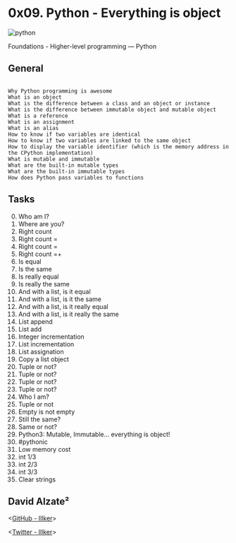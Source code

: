 # 0x09. Python - Everything is object


![python](https://s3.amazonaws.com/intranet-projects-files/holbertonschool-higher-level_programming+/252/r_208403_QPSN8.jpg)


 Foundations - Higher-level programming ― Python

## General

```

Why Python programming is awesome
What is an object
What is the difference between a class and an object or instance
What is the difference between immutable object and mutable object
What is a reference
What is an assignment
What is an alias
How to know if two variables are identical
How to know if two variables are linked to the same object
How to display the variable identifier (which is the memory address in the CPython implementation)
What is mutable and immutable
What are the built-in mutable types
What are the built-in immutable types
How does Python pass variables to functions

```

## Tasks

0. Who am I? 
1. Where are you? 
2. Right count 
3. Right count =
4. Right count =
5. Right count =+
6. Is equal
7. Is the same 
8. Is really equal
9. Is really the same 
10. And with a list, is it equal 
11. And with a list, is it the same
12. And with a list, is it really equal
13. And with a list, is it really the same
14. List append
15. List add
16. Integer incrementation
17. List incrementation
18. List assignation
19. Copy a list object
20. Tuple or not?
21. Tuple or not? 
22. Tuple or not? 
23. Tuple or not? 
24. Who I am? 
25. Tuple or not
26. Empty is not empty
27. Still the same?
28. Same or not? 
29. Python3: Mutable, Immutable... everything is object!
30. #pythonic 
31. Low memory cost 
32. int 1/3 
33. int 2/3
34. int 3/3 
35. Clear strings

## David Alzate² 

<[GitHub - Illker](https://github.com/illker)>

<[Twitter - Illker](https://twitter.com/illker)>
